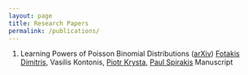 ```yaml
---
layout: page
title: Research Papers
permalink: /publications/
---
```


1.  Learning Powers of Poisson Binomial Distributions ([arXiv][PBDpowers])
   [Fotakis Dimitris][fotakis], Vasilis Kontonis, [Piotr Krysta][krysta], [Paul Spirakis][spirakis]
    Manuscript


[PBDpowers]:http://arxiv.org/abs/1707.05662
[fotakis]:https://www.softlab.ntua.gr/~fotakis/
[krysta]:http://cgi.csc.liv.ac.uk/~piotr/
[spirakis]:https://intranet.csc.liv.ac.uk/news/item.php?id=19
